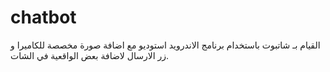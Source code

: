 # chatbot
القيام بـ شاتبوت باستخدام برنامج الاندرويد استوديو مع اضافة صورة مخصصة للكاميرا و زر الارسال لاضافة بعض الواقعية في الشات.
